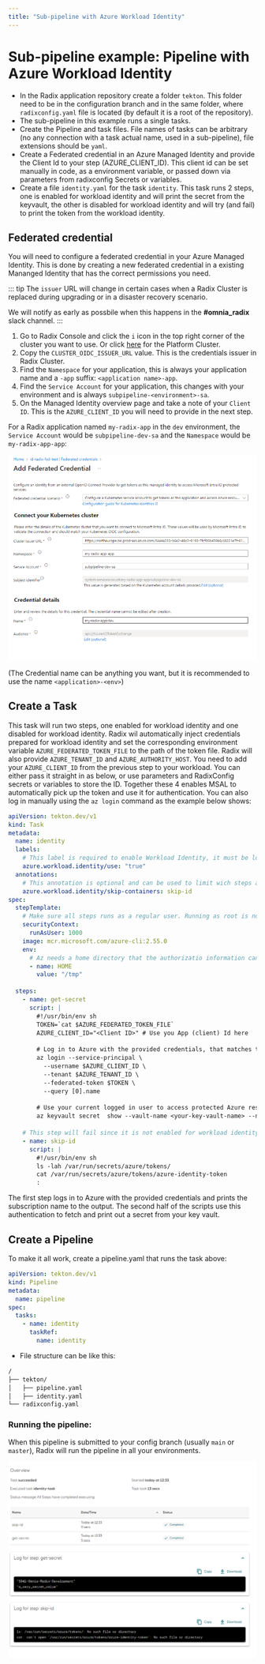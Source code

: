 ```yaml
---
title: "Sub-pipeline with Azure Workload Identity"
---
```


# Sub-pipeline example: Pipeline with Azure Workload Identity

* In the Radix application repository create a folder `tekton`. This folder need to be in the configuration branch and in the same folder, where `radixconfig.yaml` file is located (by default it is a root of the repository).
* The sub-pipeline in this example runs a single tasks.
* Create the Pipeline and task files. File names of tasks can be arbitrary (no any connection with a task actual name, used in a sub-pipeline), file extensions should be `yaml`.
* Create a Federated credential in an Azure Managed Identity and provide the Client Id to your step (AZURE_CLIENT_ID). This client id can be set manually in code, as a environment variable, or passed down via parameters from radixconfig Secrets or variables.
* Create a file `identity.yaml` for the task `identity`. This task runs 2 steps, one is enabled for workload identity and will print the secret from the keyvault,
  the other is disabled for workload identity and will try (and fail) to print the token from the workload identity.

## Federated credential

You will need to configure a federated credential in your Azure Managed Identity. This is done by creating a new federated credential in a existing Mananged Identity that has the correct permissions you need.

::: tip
The `issuer` URL will change in certain cases when a Radix Cluster is replaced during upgrading or in a disaster recovery scenario.

We will notify as early as possbile when this happens in the **#omnia_radix** slack channel.
:::

1. Go to Radix Console and click the `i` icon in the top right corner of the cluster you want to use. Or click [here](https://console.radix.equinor.com/about) for the Platform Cluster.
2. Copy the `CLUSTER_OIDC_ISSUER_URL` value. This is the credentials issuer in Radix Cluster.
3. Find the `Namespace` for your application, this is always your application name and a `-app` suffix: `<application name>-app`.
4. Find the `Service Account` for your application, this changes with your environment and is always `subpipeline-<environment>-sa`.
5. On the Managed Identity overview page and take a note of your `Client ID`. This is the `AZURE_CLIENT_ID` you will need to provide in the next step.

For a Radix application named `my-radix-app` in the `dev` environment, the `Service Account` would be `subpipeline-dev-sa` and the `Namespace` would be `my-radix-app-app`:

![Federated Credentials](./example-pipeline-with-azure-workload-identity-federated-credential.png "Example of federated credentials")

(The Credential name can be anything you want, but it is recommended to use the name `<application>-<env>`)

## Create a Task

This task will run two steps, one enabled for workload identity and one disabled for workload identity.
Radix wil automatically inject credentials prepared for workload identity and set the corresponding environment variable `AZURE_FEDERATED_TOKEN_FILE` to the path of the token file.
Radix will also provide `AZURE_TENANT_ID` and `AZURE_AUTHORITY_HOST`. You need to add your `AZURE_CLIENT_ID` from the previous step to your workload. 
You can either pass it straight in as below, or use parameters and RadixConfig secrets or variables to store the ID. 
Together these 4 enables MSAL to automatically pick up the token and use it for authentication. You can also log in manually using the `az login` command as the example below shows:

```yaml
apiVersion: tekton.dev/v1
kind: Task
metadata:
  name: identity
  labels:
    # This label is required to enable Workload Identity, it must be lowercase
    azure.workload.identity/use: "true"
  annotations:
    # This annotation is optional and can be used to limit wich steps are enabled for workload identity
    azure.workload.identity/skip-containers: skip-id
spec:
  stepTemplate:
    # Make sure all steps runs as a regular user. Running as root is not allowed
    securityContext:
      runAsUser: 1000
    image: mcr.microsoft.com/azure-cli:2.55.0
    env:
      # Az needs a home directory that the authorizatio information can be stored in
      - name: HOME
        value: "/tmp"

  steps:
    - name: get-secret
      script: |
        #!/usr/bin/env sh
        TOKEN=`cat $AZURE_FEDERATED_TOKEN_FILE`
        AZURE_CLIENT_ID="<Client ID>" # Use you App (client) Id here

        # Log in to Azure with the provided credentials, that matches the configured ferated credential
        az login --service-principal \
          --username $AZURE_CLIENT_ID \
          --tenant $AZURE_TENANT_ID \
          --federated-token $TOKEN \
          --query [0].name

        # Use your current logged in user to access protected Azure resources
        az keyvault secret  show --vault-name <your-key-vault-name> --name <secret-name> --query value        

    # This step will fail since it is not enabled for workload identity
    - name: skip-id
      script: |
        #!/usr/bin/env sh
        ls -lah /var/run/secrets/azure/tokens/
        cat /var/run/secrets/azure/tokens/azure-identity-token
        :
```
The first step logs in to Azure with the provided credentials and prints the subscription name to the output.
The second half of the scripts use this authentication to fetch and print out a secret from your key vault.

## Create a Pipeline

To make it all work, create a pipeline.yaml that runs the task above:
```yaml
apiVersion: tekton.dev/v1
kind: Pipeline
metadata:
  name: pipeline
spec:
  tasks:
    - name: identity
      taskRef:
        name: identity

```

* File structure can be like this:

```sh
/
├── tekton/
│   ├── pipeline.yaml
│   ├── identity.yaml
└── radixconfig.yaml
```

### Running the pipeline:

When this pipeline is submitted to your config branch (usually `main` or `master`), Radix will run the pipeline in all your environments.

![Task output](./example-pipeline-with-azure-workload-identity-output.png "Example of task output")

